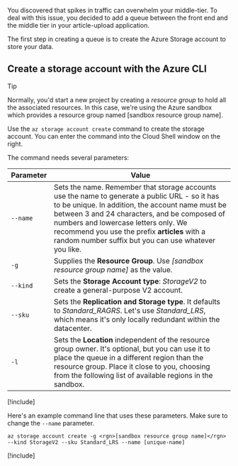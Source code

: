 You discovered that spikes in traffic can overwhelm your middle-tier. To deal with this issue, you decided to add a queue between the front end and the middle tier in your article-upload application.

The first step in creating a queue is to create the Azure Storage account to store your data.

## Create a storage account with the Azure CLI

> [!TIP] 
> Normally, you'd start a new project by creating a *resource group* to hold all the associated resources. In this case, we're using the Azure sandbox which provides a resource group named <rgn>[sandbox resource group name]</rgn>.

Use the `az storage account create` command to create the storage account. You can enter the command into the Cloud Shell window on the right.

The command needs several parameters:

| Parameter | Value |
|-----------|-------|
| `--name`  | Sets the name. Remember that storage accounts use the name to generate a public URL - so it has to be unique. In addition, the account name must be between 3 and 24 characters, and be composed of numbers and lowercase letters only. We recommend you use the prefix **articles** with a random number suffix but you can use whatever you like. |
| `-g`        | Supplies the **Resource Group**. Use *<rgn>[sandbox resource group name]</rgn>* as the value. |
| `--kind`    | Sets the **Storage Account type**: *StorageV2* to create a general-purpose V2 account. |
| `--sku`     | Sets the **Replication and Storage type**. It defaults to *Standard_RAGRS*. Let's use *Standard_LRS*, which means it's only locally redundant within the datacenter. |
| `-l`        | Sets the **Location** independent of the resource group owner. It's optional, but you can use it to place the queue in a different region than the resource group. Place it close to you, choosing from the following list of available regions in the sandbox. |

<!-- Resource selection -->
[!include[](../../../includes/azure-sandbox-regions-first-mention-note.md)]

Here's an example command line that uses these parameters. Make sure to change the `--name` parameter.

```azurecli
az storage account create -g <rgn>[sandbox resource group name]</rgn> --kind StorageV2 --sku Standard_LRS --name [unique-name]
```

<!-- Paste tip-->
[!include[](../../../includes/azure-cloudshell-copy-paste-tip.md)]
